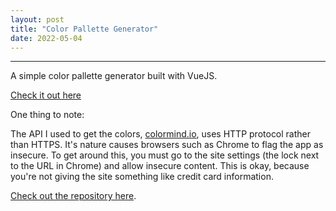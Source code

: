 ```yaml
---
layout: post
title: "Color Pallette Generator"
date: 2022-05-04
---
```


---
A simple color pallette generator built with VueJS.

[Check it out here](https://jayorten.github.io/colorPalleteGenerator/)

One thing to note: 

The API I used to get the colors, [colormind.io](http://colormind.io/), uses HTTP protocol rather than HTTPS. It's nature causes browsers such as Chrome to flag the app as insecure. To get around this, you must go to the site settings (the lock next to the URL in Chrome) and allow insecure content. This is okay, because you're not giving the site something like credit card information.

[Check out the repository here](https://github.com/JayOrten/colorPalleteGenerator).